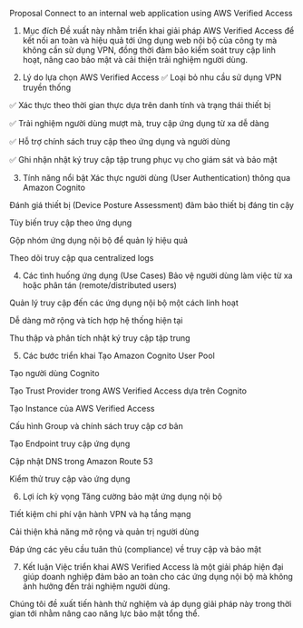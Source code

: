 Proposal Connect to an internal web application using AWS Verified Access
1. Mục đích
Đề xuất này nhằm triển khai giải pháp AWS Verified Access để kết nối an toàn và hiệu quả tới ứng dụng web nội bộ của công ty mà không cần sử dụng VPN, đồng thời đảm bảo kiểm soát truy cập linh hoạt, nâng cao bảo mật và cải thiện trải nghiệm người dùng.

2. Lý do lựa chọn AWS Verified Access
✅ Loại bỏ nhu cầu sử dụng VPN truyền thống

✅ Xác thực theo thời gian thực dựa trên danh tính và trạng thái thiết bị

✅ Trải nghiệm người dùng mượt mà, truy cập ứng dụng từ xa dễ dàng

✅ Hỗ trợ chính sách truy cập theo ứng dụng và người dùng

✅ Ghi nhận nhật ký truy cập tập trung phục vụ cho giám sát và bảo mật

3. Tính năng nổi bật
Xác thực người dùng (User Authentication) thông qua Amazon Cognito

Đánh giá thiết bị (Device Posture Assessment) đảm bảo thiết bị đáng tin cậy

Tùy biến truy cập theo ứng dụng

Gộp nhóm ứng dụng nội bộ để quản lý hiệu quả

Theo dõi truy cập qua centralized logs

4. Các tình huống ứng dụng (Use Cases)
Bảo vệ người dùng làm việc từ xa hoặc phân tán (remote/distributed users)

Quản lý truy cập đến các ứng dụng nội bộ một cách linh hoạt

Dễ dàng mở rộng và tích hợp hệ thống hiện tại

Thu thập và phân tích nhật ký truy cập tập trung


5. Các bước triển khai
Tạo Amazon Cognito User Pool

Tạo người dùng Cognito

Tạo Trust Provider trong AWS Verified Access dựa trên Cognito

Tạo Instance của AWS Verified Access

Cấu hình Group và chính sách truy cập cơ bản

Tạo Endpoint truy cập ứng dụng

Cập nhật DNS trong Amazon Route 53

Kiểm thử truy cập vào ứng dụng

6. Lợi ích kỳ vọng
Tăng cường bảo mật ứng dụng nội bộ

Tiết kiệm chi phí vận hành VPN và hạ tầng mạng

Cải thiện khả năng mở rộng và quản trị người dùng

Đáp ứng các yêu cầu tuân thủ (compliance) về truy cập và bảo mật

7. Kết luận
Việc triển khai AWS Verified Access là một giải pháp hiện đại giúp doanh nghiệp đảm bảo an toàn cho các ứng dụng nội bộ mà không ảnh hưởng đến trải nghiệm người dùng.

Chúng tôi đề xuất tiến hành thử nghiệm và áp dụng giải pháp này trong thời gian tới nhằm nâng cao năng lực bảo mật tổng thể.
